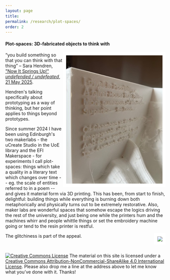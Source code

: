 ```yaml
---
layout: page
title:
permalink: /research/plot-spaces/
order: 2
---
```

#### Plot-spaces: 3D-fabricated objects to think with



<img style="float:right;border:10px solid white" src="/IDwell_02Med.jpg"> “you build something so that you can think with that thing” – Sara Hendren, ["Now It Springs Up!" *undefended / undefeated*, 21 May 2025](https://sarahendren.substack.com/p/now-it-springs-up).


Hendren's talking specifically about prototyping as a way of thinking, but her point applies to things beyond prototypes.


Since summer 2024 I have been using Edinburgh's two makerlabs - the uCreate Studio in the UoE library and the EFI Makerspace - for experiments I call plot-spaces: things which take a quality in a literary text which changes over time -- eg. the scale of entities referred to in a poem -- and gives it material form via 3D printing. This has been, from start to finish, delightful: building things while everything is burning down both metaphorically and physically turns out to be extremely restorative. Also, maker labs are wonderful spaces that somehow escape the logics driving the rest of the university, and just being one while the printers hum and the machines whirr and people whittle things or set the embroidery machine going or tend to the resin printer is restful.
<br />


<img style="float:right;border:10px solid white" src="/IDwell_07.MOV"> The glitchiness is part of the appeal. 


<br />

[![Creative Commons License](https://i.creativecommons.org/l/by-nc-sa/4.0/80x15.png)](http://creativecommons.org/licenses/by-nc-sa/4.0/)
The material on this site is licensed under a [Creative Commons Attribution-NonCommercial-ShareAlike 4.0 International License](http://creativecommons.org/licenses/by-nc-sa/4.0/). Please also drop me a line at the address above to let me know what you’ve done with it. Thanks!
